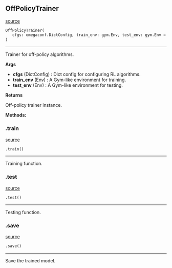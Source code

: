 #


## OffPolicyTrainer
[source](https://github.com/RLE-Foundation/Hsuanwu/blob/main/hsuanwu/common/engine/off_policy_trainer.py/#L16)
```python 
OffPolicyTrainer(
   cfgs: omegaconf.DictConfig, train_env: gym.Env, test_env: gym.Env = None
)
```


---
Trainer for off-policy algorithms.


**Args**

* **cfgs** (DictConfig) : Dict config for configuring RL algorithms.
* **train_env** (Env) : A Gym-like environment for training.
* **test_env** (Env) : A Gym-like environment for testing.


**Returns**

Off-policy trainer instance.


**Methods:**


### .train
[source](https://github.com/RLE-Foundation/Hsuanwu/blob/main/hsuanwu/common/engine/off_policy_trainer.py/#L64)
```python
.train()
```

---
Training function.

### .test
[source](https://github.com/RLE-Foundation/Hsuanwu/blob/main/hsuanwu/common/engine/off_policy_trainer.py/#L129)
```python
.test()
```

---
Testing function.

### .save
[source](https://github.com/RLE-Foundation/Hsuanwu/blob/main/hsuanwu/common/engine/off_policy_trainer.py/#L157)
```python
.save()
```

---
Save the trained model.
